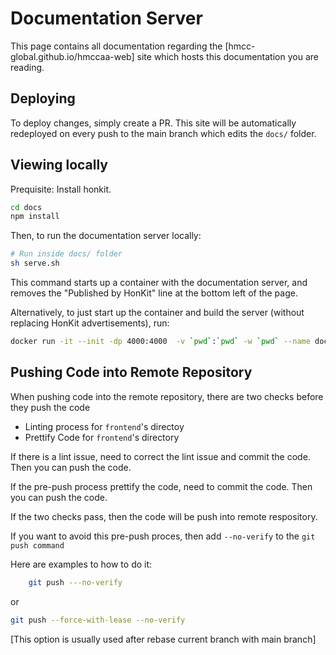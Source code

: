 # Documentation Server

This page contains all documentation regarding the [hmcc-global.github.io/hmccaa-web] site which hosts this documentation you are reading.

## Deploying

To deploy changes, simply create a PR. This site will be automatically redeployed on every push to the main branch which edits the `docs/` folder.

## Viewing locally

Prequisite: Install honkit.

```sh
cd docs
npm install
```

Then, to run the documentation server locally:

```sh
# Run inside docs/ folder
sh serve.sh
```

This command starts up a container with the documentation server, and removes the "Published by HonKit" line at the bottom left of the page.

Alternatively, to just start up the container and build the server (without replacing HonKit advertisements), run:

```sh
docker run -it --init -dp 4000:4000  -v `pwd`:`pwd` -w `pwd` --name docs --rm $(docker build -t docs -q .) honkit serve
```

## Pushing Code into Remote Repository

When pushing code into the remote repository, there are two checks before they push the code
- Linting process for ```frontend```'s directoy
- Prettify Code for ```frontend```'s directory

If there is a lint issue, need to correct the lint issue and commit the code. Then you can push the code.

If the pre-push process prettify the code, need to commit the code. Then you can push the code.

If the two checks pass, then the code will be push into remote respository. 

If you want to avoid this pre-push proces, then add ```--no-verify``` to the ```git push command```

Here are examples to how to do it:
```sh
    git push ---no-verify
```

or 

```sh
git push --force-with-lease --no-verify
```
[This option is usually used after rebase current branch with main branch]